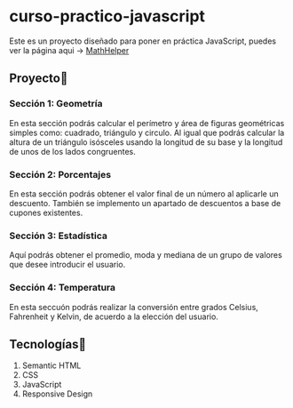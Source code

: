 # curso-practico-javascript
Este es un proyecto diseñado para poner en práctica JavaScript, puedes ver la página aqui -> [MathHelper](https://math-helper-js.netlify.app/index.html "MathHelper")

## Proyecto📃
### Sección 1: Geometría

En esta sección podrás calcular el perímetro y área de figuras geométricas simples como: cuadrado, triángulo y circulo. Al igual que podrás calcular la altura de un triángulo isósceles usando la longitud de su base y la longitud de unos de los lados congruentes.


### Sección 2: Porcentajes

En esta sección podrás obtener el valor final de un número al aplicarle un descuento. También se implemento un apartado de descuentos a base de cupones existentes.

### Sección 3: Estadística

Aquí podrás obtener el promedio, moda y mediana de un grupo de valores que desee introducir el usuario.

### Sección 4: Temperatura

En esta seccuón podrás realizar la conversión entre grados Celsius, Fahrenheit y Kelvin, de acuerdo a la elección del usuario.

## Tecnologías🚀
1. Semantic HTML
2. CSS
3. JavaScript
4. Responsive Design